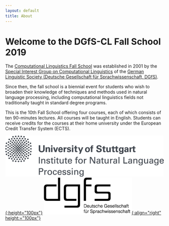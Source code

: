 ```yaml
---
layout: default
title: About
---
```


# Welcome to the DGfS-CL Fall School 2019

The
[Computational Linguistics Fall School](https://dgfs.de/en/cl/fall-schools.html)
was established in 2001 by the
[Special Interest Group on Computational Linguistics](https://dgfs.de/en/cl/)
of the
[German Linguistic Society (Deutsche Gesellschaft für Sprachwissenschaft, DGfS)](https://dgfs.de/en/).

Since then, the fall school is a biennial event for students who wish
to broaden their knowledge of techniques and methods used in natural
language processing, including computational linguistics fields not
traditionally taught in standard degree programs.

This is the 10th Fall School offering four courses, each of which
consists of ten 90-minutes lectures. All courses will be taught in
English. Students can receive credits for the courses at their home
university under the European Credit Transfer System (ECTS).

[![DGfS logo](assets/images/unilogo-ims_en.png){:height="100px"}](http://www.ims.uni-stuttgart.de/index.en.html)
[![DGfS logo](assets/images/DGfS-logo_w_name.png){:align="right" height:="100px"}](http://dgfs.de/en)

